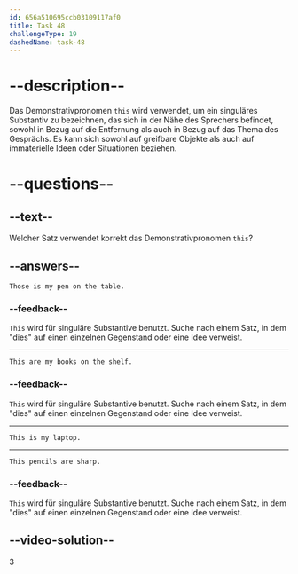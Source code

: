 ```yaml
---
id: 656a510695ccb03109117af0
title: Task 48
challengeType: 19
dashedName: task-48
---
```


# --description--

Das Demonstrativpronomen `this` wird verwendet, um ein singuläres Substantiv zu bezeichnen, das sich in der Nähe des Sprechers befindet, sowohl in Bezug auf die Entfernung als auch in Bezug auf das Thema des Gesprächs. Es kann sich sowohl auf greifbare Objekte als auch auf immaterielle Ideen oder Situationen beziehen.

# --questions--

## --text--

Welcher Satz verwendet korrekt das Demonstrativpronomen `this`?

## --answers--

`Those is my pen on the table.`

### --feedback--

`This` wird für singuläre Substantive benutzt. Suche nach einem Satz, in dem "dies" auf einen einzelnen Gegenstand oder eine Idee verweist.

---

`This are my books on the shelf.`

### --feedback--

`This` wird für singuläre Substantive benutzt. Suche nach einem Satz, in dem "dies" auf einen einzelnen Gegenstand oder eine Idee verweist.

---

`This is my laptop.`

---

`This pencils are sharp.`

### --feedback--

`This` wird für singuläre Substantive benutzt. Suche nach einem Satz, in dem "dies" auf einen einzelnen Gegenstand oder eine Idee verweist.

## --video-solution--

3
